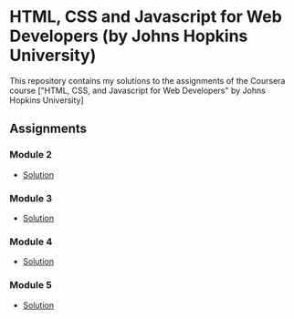 # HTML, CSS and Javascript for Web Developers (by Johns Hopkins University)

This repository contains my solutions to the assignments of the Coursera course
["HTML, CSS, and Javascript for Web Developers" by Johns Hopkins University]

## Assignments

### Module 2
* [Solution](https://puneethkshetty.github.io/Coursera/.)

### Module 3
* [Solution](https://puneethkshetty.github.io/Coursera/.)

### Module 4
* [Solution](https://puneethkshetty.github.io/Coursera/.)

### Module 5
* [Solution](https://puneethkshetty.github.io/Coursera/module5/index.html.)
